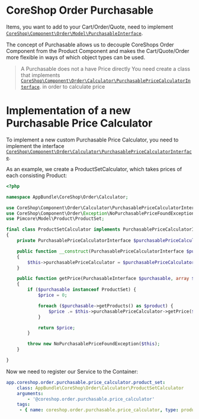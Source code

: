# CoreShop Order Purchasable

Items, you want to add to your Cart/Order/Quote, need to implement [```CoreShop\Component\Order\Model\PurchasableInterface```](https://github.com/coreshop/CoreShop/blob/master/src/CoreShop/Component/Order/Model/PurchasableInterface.php).

The concept of Purchasable allows us to decouple CoreShops Order Component from the Product Component and makes the Cart/Quote/Order more flexible
in ways of which object types can be used.

> A Purchasable does not a have Price directly
> You need create a class that implements [```CoreShop\Component\Order\Calculator\PurchasablePriceCalculatorInterface```](https://github.com/coreshop/CoreShop/blob/master/src/CoreShop/Component/Order/Calculator/PurchasablePriceCalculatorInterface.php).
> in order to calculate price

# Implementation of a new Purchasable Price Calculator
To implement a new custom Purchasable Price Calculator, you need to implement the interface [```CoreShop\Component\Order\Calculator\PurchasablePriceCalculatorInterface```](https://github.com/coreshop/CoreShop/blob/master/src/CoreShop/Component/Order/Calculator/PurchasablePriceCalculatorInterface.php).

As an example, we create a ProductSetCalculator, which takes prices of each consisting Product:

```php
<?php

namespace AppBundle\CoreShop\Order\Calculator;

use CoreShop\Component\Order\Calculator\PurchasablePriceCalculatorInterface;
use CoreShop\Component\Order\Exception\NoPurchasablePriceFoundException;use CoreShop\Component\Order\Model\PurchasableInterface;
use Pimcore\Model\Product\ProductSet;

final class ProductSetCalculator implements PurchasablePriceCalculatorInterface
{
    private PurchasablePriceCalculatorInterface $purchasablePriceCalculator;

    public function __construct(PurchasablePriceCalculatorInterface $purchasablePriceCalculator)
    {
        $this->purchasablePriceCalculator = $purchasablePriceCalculator;
    }

    public function getPrice(PurchasableInterface $purchasable, array $context, bool $includingDiscounts = false): int
    {
        if ($purchasable instanceof ProductSet) {
            $price = 0;

            foreach ($purchasable->getProducts() as $product) {
                $price .= $this->purchasablePriceCalculator->getPrice($product);
            }

            return $price;
        }

        throw new NoPurchasablePriceFoundException($this);
    }

}
```

Now we need to register our Service to the Container:

```yml
app.coreshop.order.purchasable.price_calculator.product_set:
    class: AppBundle\CoreShop\Order\Calculator\ProductSetCalculator
    arguments:
        - '@coreshop.order.purchasable.price_calculator'
    tags:
     - { name: coreshop.order.purchasable.price_calculator, type: product_set, priority: 20 }
```
